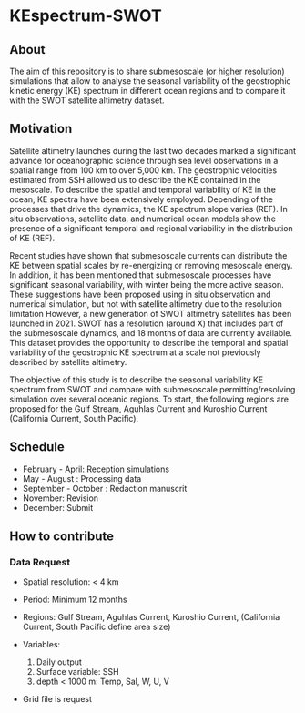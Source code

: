 # KEspectrum-SWOT
## About 
The aim of this repository is to share submesoscale (or higher resolution) simulations that allow to analyse the seasonal variability of the geostrophic kinetic energy (KE) spectrum in different ocean regions and to compare it with the SWOT satellite altimetry dataset.

## Motivation
Satellite altimetry launches during the last two decades marked a significant advance for oceanographic science through sea level observations in a spatial range from 100 km to over 5,000 km. The geostrophic velocities estimated from SSH allowed  us to describe the KE contained in the mesoscale.  To describe the spatial and temporal variability of KE in the ocean, KE spectra have been extensively employed.  Depending of the processes that drive the dynamics, the KE spectrum slope varies (REF). In situ observations, satellite data, and numerical ocean models show the presence of a significant temporal and regional variability in the distribution of KE (REF). 

Recent studies have shown that submesoscale currents can distribute the KE between spatial scales by re-energizing or removing mesoscale energy.  In addition, it has been mentioned that submesoscale processes have significant seasonal variability, with winter being the more active season. These suggestions have been proposed using in situ observation and numerical simulation, but not with satellite altimetry due to the resolution limitation
However, a new generation of SWOT altimetry satellites has been launched in 2021. SWOT has a resolution (around X) that includes part of the submesoscale dynamics, and 18 months of data are currently available. This dataset provides the opportunity to describe the temporal and spatial variability of the geostrophic KE spectrum at a scale not previously described by satellite altimetry.

The objective of this study is to describe the seasonal variability KE spectrum from SWOT and compare with submesoscale permitting/resolving simulation over several oceanic regions. To start, the following regions are proposed for the Gulf Stream, Aguhlas Current and Kuroshio Current (California Current, South Pacific).



## Schedule
* February - April: Reception simulations
* May - August : Processing data
* September - October : Redaction manuscrit
* November: Revision
* December: Submit
  
## How to contribute

### Data Request
* Spatial resolution: < 4 km
* Period: Minimum 12 months
* Regions: Gulf Stream, Aguhlas Current, Kuroshio Current, (California Current, South Pacific define area size)
* Variables:
  1) Daily output
  2) Surface variable: SSH
  3) depth < 1000 m: Temp, Sal, W, U, V

* Grid file is request
